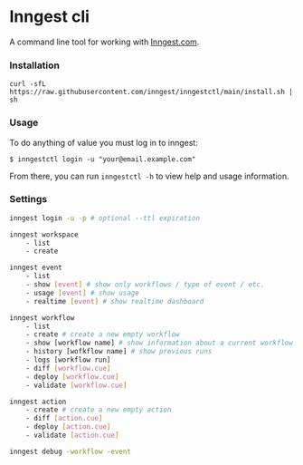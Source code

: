 # Inngest cli

A command line tool for working with [Inngest.com](https://www.inngest.com).

### Installation

```curl -sfL https://raw.githubusercontent.com/inngest/inngestctl/main/install.sh | sh```

### Usage

To do anything of value you must log in to inngest:

```
$ inngestctl login -u "your@email.example.com"
```

From there, you can run `inngestctl -h` to view help and usage information.

### Settings


```bash
inngest login -u -p # optional --ttl expiration

inngest workspace
	- list
	- create

inngest event
	- list
	- show [event] # show only workflows / type of event / etc.
	- usage [event] # show usage
	- realtime [event] # show realtime dashboard

inngest workflow
	- list
	- create # create a new empty workflow
	- show [workflow name] # show information about a current workflow
	- history [wofkflow name] # show previous runs
	- logs [workflow run]
	- diff [workflow.cue]
	- deploy [workflow.cue]
	- validate [workflow.cue]

inngest action
	- create # create a new empty action
	- diff [action.cue]
	- deploy [action.cue]
	- validate [action.cue]

inngest debug -workflow -event
```
